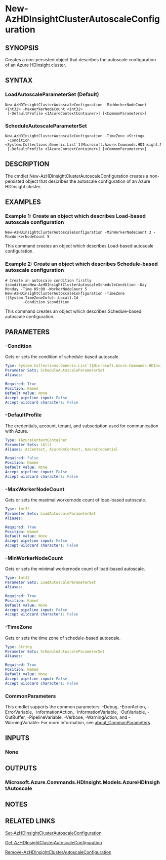 ﻿---
external help file: Microsoft.Azure.PowerShell.Cmdlets.HDInsight.dll-Help.xml
Module Name: Az.HDInsight
online version: https://docs.microsoft.com/powershell/module/az.hdinsight/new-azhdinsightclusterautoscaleconfiguration
schema: 2.0.0
---

# New-AzHDInsightClusterAutoscaleConfiguration

## SYNOPSIS
Creates a non-persisted object that describes the autoscale configuration of an Azure HDInsight cluster.

## SYNTAX

### LoadAutoscaleParameterSet (Default)
```
New-AzHDInsightClusterAutoscaleConfiguration -MinWorkerNodeCount <Int32> -MaxWorkerNodeCount <Int32>
 [-DefaultProfile <IAzureContextContainer>] [<CommonParameters>]
```

### ScheduleAutoscaleParameterSet
```
New-AzHDInsightClusterAutoscaleConfiguration -TimeZone <String>
 -Condition <System.Collections.Generic.List`1[Microsoft.Azure.Commands.HDInsight.Models.AzureHDInsightAutoscaleCondition]>
 [-DefaultProfile <IAzureContextContainer>] [<CommonParameters>]
```

## DESCRIPTION
The cmdlet New-AzHDInsightClusterAutoscaleConfiguration creates a non-persisted object that describes the autoscale configuration of an Azure HDInsight cluster.

## EXAMPLES

### Example 1: Create an object which describes Load-based autoscale configuration
```
New-AzHDInsightClusterAutoscaleConfiguration -MinWorkerNodeCount 3 -MaxWorkerNodeCount 5
```

This command creates an object which describes Load-based autoscale configuration.

### Example 2: Create an object which describes Schedule-based autoscale configuration
```
# Create an autoscale condition firstly
$condition=New-AzHDInsightClusterAutoscaleScheduleCondition -Day Monday -Time 09:00 -WorkerNodeCount 5
New-AzHDInsightClusterAutoscaleConfiguration -TimeZone ([System.TimeZoneInfo]::Local).Id `
        -Condition $condition
```

This command creates an object which describes Schedule-based autoscale configuration.

## PARAMETERS

### -Condition
Gets or sets the condition of schedule-based autoscale.

```yaml
Type: System.Collections.Generic.List`1[Microsoft.Azure.Commands.HDInsight.Models.AzureHDInsightAutoscaleCondition]
Parameter Sets: ScheduleAutoscaleParameterSet
Aliases:

Required: True
Position: Named
Default value: None
Accept pipeline input: False
Accept wildcard characters: False
```

### -DefaultProfile
The credentials, account, tenant, and subscription used for communication with Azure.

```yaml
Type: IAzureContextContainer
Parameter Sets: (All)
Aliases: AzContext, AzureRmContext, AzureCredential

Required: False
Position: Named
Default value: None
Accept pipeline input: False
Accept wildcard characters: False
```

### -MaxWorkerNodeCount
Gets or sets the maximal workernode count of load-based autoscale.

```yaml
Type: Int32
Parameter Sets: LoadAutoscaleParameterSet
Aliases:

Required: True
Position: Named
Default value: None
Accept pipeline input: False
Accept wildcard characters: False
```

### -MinWorkerNodeCount
Gets or sets the minimal workernode count of load-based autoscale.

```yaml
Type: Int32
Parameter Sets: LoadAutoscaleParameterSet
Aliases:

Required: True
Position: Named
Default value: None
Accept pipeline input: False
Accept wildcard characters: False
```

### -TimeZone
Gets or sets the time zone of schedule-based autoscale.

```yaml
Type: String
Parameter Sets: ScheduleAutoscaleParameterSet
Aliases:

Required: True
Position: Named
Default value: None
Accept pipeline input: False
Accept wildcard characters: False
```

### CommonParameters
This cmdlet supports the common parameters: -Debug, -ErrorAction, -ErrorVariable, -InformationAction, -InformationVariable, -OutVariable, -OutBuffer, -PipelineVariable, -Verbose, -WarningAction, and -WarningVariable. For more information, see [about_CommonParameters](http://go.microsoft.com/fwlink/?LinkID=113216).

## INPUTS

### None
## OUTPUTS

### Microsoft.Azure.Commands.HDInsight.Models.AzureHDInsightAutoscale
## NOTES

## RELATED LINKS

[Set-AzHDInsightClusterAutoscaleConfiguration]()

[Get-AzHDInsightClusterAutoscaleConfiguration]()

[Remove-AzHDInsightClusterAutoscaleConfiguration]()

